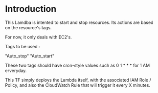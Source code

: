 Introduction
============

This Lamdba is intented to start and stop resources. Its actions are based on the resource's tags.

For now, it only deals with EC2's.

Tags to be used :

"Auto_stop"
"Auto_start"

These two tags should have cron-style values such as 0 1 * * * for 1 AM erveryday.

This TF simply deploys the Lambda itself, with the associated IAM Role / Policy, and also the CloudWatch Rule that will trigger it every X minutes.
